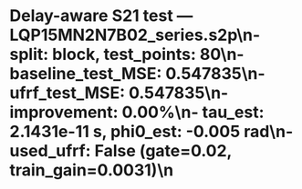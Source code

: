 # Delay-aware S21 test — LQP15MN2N7B02_series.s2p\n- split: block, test_points: 80\n- baseline_test_MSE: 0.547835\n- ufrf_test_MSE: 0.547835\n- improvement: 0.00%\n- tau_est: 2.1431e-11 s, phi0_est: -0.005 rad\n- used_ufrf: False (gate=0.02, train_gain=0.0031)\n